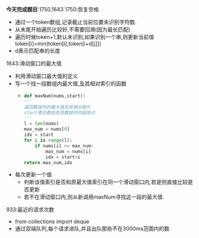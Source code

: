 **今天完成题目**:1750,1643
1750:恢复空格
- 通过一个token数组,记录截止当前位置未识别字符数.
- 从末尾开始遍历比较好,不需要回溯(因为最长匹配)
- 遍历时候token+1,默认未识别,如果识别一个串,则更新当前值token[i]=min(token[i],token[i+d[j]])
- d表示匹配串的长度

1643:滑动窗口的最大值
- 利用滑动窗口最大值的定义
- 写一个找一段数组内最大值,及其相对索引的函数
  - ```python 
    def maxNum(nums,start):
    '''
    返回数组内的最大值及其相对索引
    start表示数组在原数组中的起始点
    '''
    l = len(nums)
    max_num = nums[0]
    idx = start
    for i in range(l):
        if nums[i] >= max_num:
            max_num = nums[i]
            idx = start+i
    return max_num,idx
    ```
- 每次更新一个值
  - 判断该值索引是否和原最大值索引在同一个滑动窗口内,若是则直接比较是否更新
  - 若不在滑动窗口内,则从新调用maxNum寻找这一段的最大值.

933:最近的请求次数
- from collections import deque
- 通过双端队列,每个请求进队,并且出队那些不在3000ms范围内的数